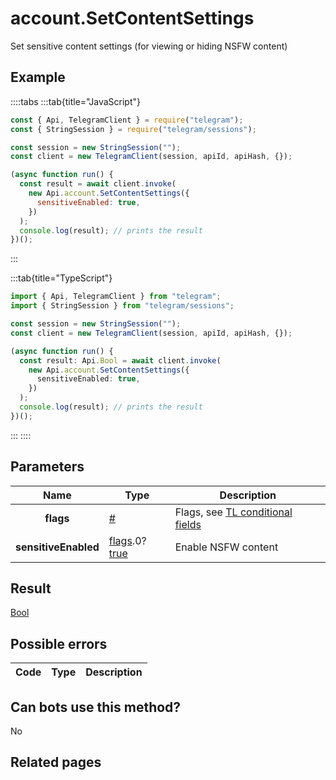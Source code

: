 # account.SetContentSettings

Set sensitive content settings (for viewing or hiding NSFW content)

## Example

::::tabs
:::tab{title="JavaScript"}

```js
const { Api, TelegramClient } = require("telegram");
const { StringSession } = require("telegram/sessions");

const session = new StringSession("");
const client = new TelegramClient(session, apiId, apiHash, {});

(async function run() {
  const result = await client.invoke(
    new Api.account.SetContentSettings({
      sensitiveEnabled: true,
    })
  );
  console.log(result); // prints the result
})();
```

:::

:::tab{title="TypeScript"}

```ts
import { Api, TelegramClient } from "telegram";
import { StringSession } from "telegram/sessions";

const session = new StringSession("");
const client = new TelegramClient(session, apiId, apiHash, {});

(async function run() {
  const result: Api.Bool = await client.invoke(
    new Api.account.SetContentSettings({
      sensitiveEnabled: true,
    })
  );
  console.log(result); // prints the result
})();
```

:::
::::

## Parameters

|         Name         | Type                                                                                                                              | Description                                                                                             |
| :------------------: | --------------------------------------------------------------------------------------------------------------------------------- | ------------------------------------------------------------------------------------------------------- |
|      **flags**       | [#](https://core.telegram.org/type/%23)                                                                                           | Flags, see [TL conditional fields](https://core.telegram.org/mtproto/TL-combinators#conditional-fields) |
| **sensitiveEnabled** | [flags](https://core.telegram.org/mtproto/TL-combinators#conditional-fields).0?[true](https://core.telegram.org/constructor/true) | Enable NSFW content                                                                                     |

## Result

[Bool](https://core.telegram.org/type/Bool)

## Possible errors

| Code | Type | Description |
| :--: | ---- | ----------- |

## Can bots use this method?

No

## Related pages
